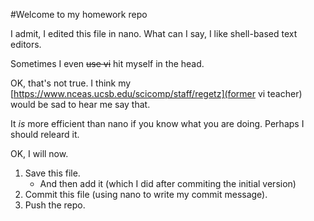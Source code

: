 #Welcome to my homework repo

I admit, I edited this file in nano.  What can I say, I like shell-based text editors.

Sometimes I even ~~use vi~~ hit myself in the head.

OK, that's not true. I think my [https://www.nceas.ucsb.edu/scicomp/staff/regetz](former vi teacher) would be sad to hear me say that.

It *is* more efficient than nano if you know what you are doing. Perhaps I should releard it.

OK, I will now.

1. Save this file.
	+ And then add it (which I did after commiting the initial version)
2. Commit this file (using nano to write my commit message).
3. Push the repo.


